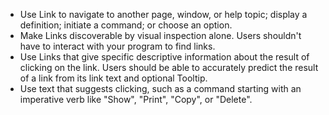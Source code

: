 - Use Link to navigate to another page, window, or help topic; display a definition; initiate a command; or choose an option.
- Make Links discoverable by visual inspection alone. Users shouldn't have to interact with your program to find links.
- Use Links that give specific descriptive information about the result of clicking on the link. Users should be able to accurately predict the result of a link from its link text and optional Tooltip.
- Use text that suggests clicking, such as a command starting with an imperative verb like "Show", "Print", "Copy", or "Delete".
